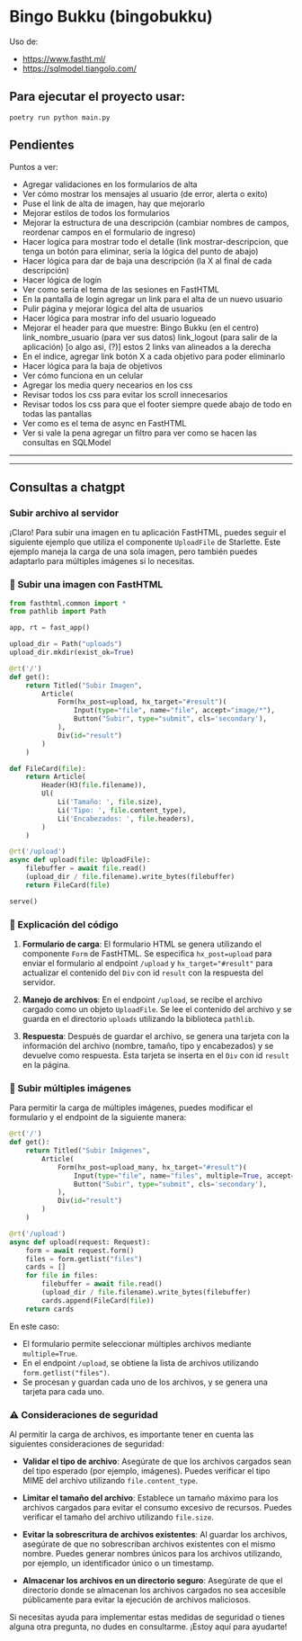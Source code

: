 # Bingo Bukku (bingobukku)

Uso de:

* <https://www.fastht.ml/>
* <https://sqlmodel.tiangolo.com/>


## Para ejecutar el proyecto usar:

```
poetry run python main.py
```

## Pendientes

Puntos a ver:

* Agregar validaciones en los formularios de alta
* Ver cómo mostrar los mensajes al usuario (de error, alerta o exito)
* Puse el link de alta de imagen, hay que mejorarlo
* Mejorar estilos de todos los formularios
* Mejorar la estructura de una descripción (cambiar nombres de campos, reordenar campos en el formulario de ingreso)
* Hacer logica para mostrar todo el detalle (link mostrar-descripcion, que tenga un botón para eliminar, sería la lógica del punto de abajo)
* Hacer lógica para dar de baja una descripción (la X al final de cada descripción)
* Hacer lógica de login
* Ver como sería el tema de las sesiones en FastHTML
* En la pantalla de login agregar un link para el alta de un nuevo usuario
* Pulir página y mejorar lógica del alta de usuarios
* Hacer lógica para mostrar info del usuario logueado
* Mejorar el header para que muestre: Bingo Bukku (en el centro) link_nombre_usuario (para ver sus datos) link_logout (para salir de la aplicación) [o algo asi, (?)] estos 2 links van alineados a la derecha
* En el indice, agregar link botón X a cada objetivo para poder eliminarlo
* Hacer lógica para la baja de objetivos
* Ver cómo funciona en un celular
* Agregar los media query necearios en los css
* Revisar todos los css para evitar los scroll innecesarios
* Revisar todos los css para que el footer siempre quede abajo de todo en todas las pantallas
* Ver como es el tema de async en FastHTML
* Ver si vale la pena agregar un filtro para ver como se hacen las consultas en SQLModel

---
---

## Consultas a chatgpt

### Subir archivo al servidor

¡Claro! Para subir una imagen en tu aplicación FastHTML, puedes seguir el siguiente ejemplo que utiliza el componente `UploadFile` de Starlette. Este ejemplo maneja la carga de una sola imagen, pero también puedes adaptarlo para múltiples imágenes si lo necesitas.

### 📁 Subir una imagen con FastHTML

```python
from fasthtml.common import *
from pathlib import Path

app, rt = fast_app()

upload_dir = Path("uploads")
upload_dir.mkdir(exist_ok=True)

@rt('/')
def get():
    return Titled("Subir Imagen",
        Article(
            Form(hx_post=upload, hx_target="#result")(
                Input(type="file", name="file", accept="image/*"),
                Button("Subir", type="submit", cls='secondary'),
            ),
            Div(id="result")
        )
    )

def FileCard(file):
    return Article(
        Header(H3(file.filename)),
        Ul(
            Li('Tamaño: ', file.size),
            Li('Tipo: ', file.content_type),
            Li('Encabezados: ', file.headers),
        )
    )

@rt('/upload')
async def upload(file: UploadFile):
    filebuffer = await file.read()
    (upload_dir / file.filename).write_bytes(filebuffer)
    return FileCard(file)

serve()
```

### 📝 Explicación del código

1. **Formulario de carga**: El formulario HTML se genera utilizando el componente `Form` de FastHTML. Se especifica `hx_post=upload` para enviar el formulario al endpoint `/upload` y `hx_target="#result"` para actualizar el contenido del `Div` con id `result` con la respuesta del servidor.

2. **Manejo de archivos**: En el endpoint `/upload`, se recibe el archivo cargado como un objeto `UploadFile`. Se lee el contenido del archivo y se guarda en el directorio `uploads` utilizando la biblioteca `pathlib`.

3. **Respuesta**: Después de guardar el archivo, se genera una tarjeta con la información del archivo (nombre, tamaño, tipo y encabezados) y se devuelve como respuesta. Esta tarjeta se inserta en el `Div` con id `result` en la página.

### 📂 Subir múltiples imágenes

Para permitir la carga de múltiples imágenes, puedes modificar el formulario y el endpoint de la siguiente manera:

```python
@rt('/')
def get():
    return Titled("Subir Imágenes",
        Article(
            Form(hx_post=upload_many, hx_target="#result")(
                Input(type="file", name="files", multiple=True, accept="image/*"),
                Button("Subir", type="submit", cls='secondary'),
            ),
            Div(id="result")
        )
    )

@rt('/upload')
async def upload(request: Request):
    form = await request.form()
    files = form.getlist("files")
    cards = []
    for file in files:
        filebuffer = await file.read()
        (upload_dir / file.filename).write_bytes(filebuffer)
        cards.append(FileCard(file))
    return cards
```

En este caso:

* El formulario permite seleccionar múltiples archivos mediante `multiple=True`.
* En el endpoint `/upload`, se obtiene la lista de archivos utilizando `form.getlist("files")`.
* Se procesan y guardan cada uno de los archivos, y se genera una tarjeta para cada uno.

### ⚠️ Consideraciones de seguridad

Al permitir la carga de archivos, es importante tener en cuenta las siguientes consideraciones de seguridad:

* **Validar el tipo de archivo**: Asegúrate de que los archivos cargados sean del tipo esperado (por ejemplo, imágenes). Puedes verificar el tipo MIME del archivo utilizando `file.content_type`.

* **Limitar el tamaño del archivo**: Establece un tamaño máximo para los archivos cargados para evitar el consumo excesivo de recursos. Puedes verificar el tamaño del archivo utilizando `file.size`.

* **Evitar la sobrescritura de archivos existentes**: Al guardar los archivos, asegúrate de que no sobrescriban archivos existentes con el mismo nombre. Puedes generar nombres únicos para los archivos utilizando, por ejemplo, un identificador único o un timestamp.

* **Almacenar los archivos en un directorio seguro**: Asegúrate de que el directorio donde se almacenan los archivos cargados no sea accesible públicamente para evitar la ejecución de archivos maliciosos.

Si necesitas ayuda para implementar estas medidas de seguridad o tienes alguna otra pregunta, no dudes en consultarme. ¡Estoy aquí para ayudarte!

